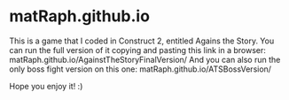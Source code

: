# matRaph.github.io
This is a game that I coded in Construct 2, entitled Agains the Story.
You can run the full version of it copying and pasting this link in a browser:
matRaph.github.io/AgainstTheStoryFinalVersion/
And you can also run the only boss fight version on this one:
matRaph.github.io/ATSBossVersion/

Hope you enjoy it! :)
